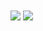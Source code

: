 <img align="center" src="https://github-readme-stats.vercel.app/api?username=ming900518&count_private=true&show_icons=true" />
<img align="center" src="https://github-readme-stats.vercel.app/api/top-langs/?username=ming900518&count_private=true&langs_count=10&layout=compact&exclude_repo=KC2ENG,iKanColleCommand,
SpringBootCodeGenerator,Foodie-MRT-Map,Instagram-Catalyst"/>
